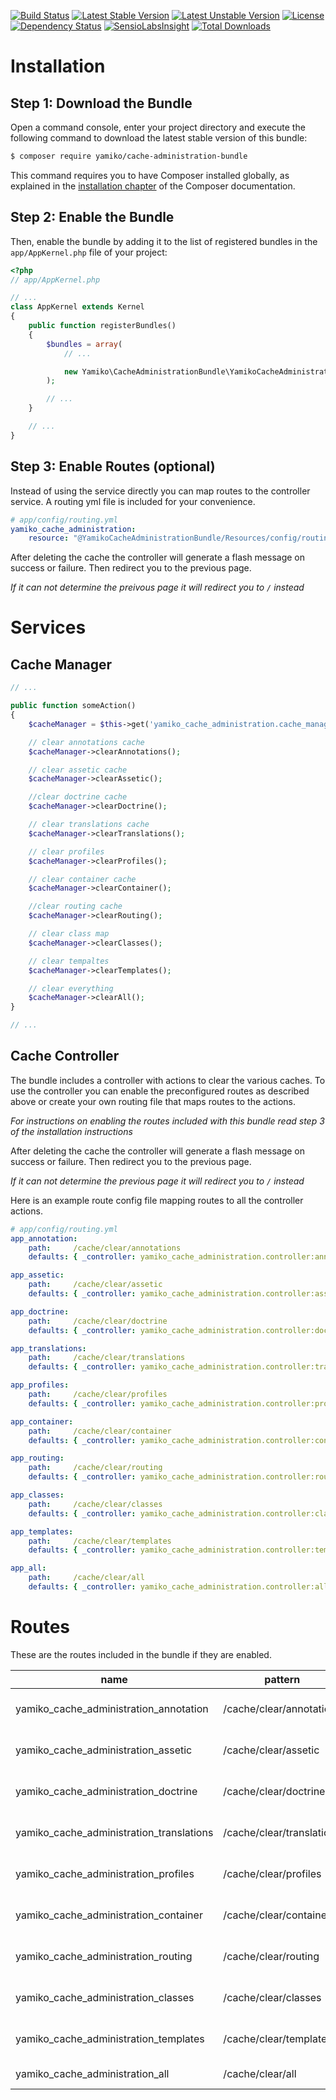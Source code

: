 [![Build Status](https://travis-ci.org/yamiko-ninja/CacheAdministrationBundle.svg?branch=master)](https://travis-ci.org/yamiko-ninja/CacheAdministrationBundle)
[![Latest Stable Version](https://poser.pugx.org/yamiko/cache-administration-bundle/v/stable)](https://packagist.org/packages/yamiko/cache-administration-bundle)
[![Latest Unstable Version](https://poser.pugx.org/yamiko/cache-administration-bundle/v/unstable)](https://packagist.org/packages/yamiko/cache-administration-bundle) [![License](https://poser.pugx.org/yamiko/cache-administration-bundle/license)](https://packagist.org/packages/yamiko/cache-administration-bundle)
[![Dependency Status](https://www.versioneye.com/php/yamiko:cache-administration-bundle/dev-master/badge.svg)](https://www.versioneye.com/php/yamiko:cache-administration-bundle/dev-master)
[![SensioLabsInsight](https://insight.sensiolabs.com/projects/a550adbb-4903-465a-adb4-8ced77dc49a5/mini.png)](https://insight.sensiolabs.com/projects/a550adbb-4903-465a-adb4-8ced77dc49a5)
[![Total Downloads](https://poser.pugx.org/yamiko/cache-administration-bundle/downloads)](https://packagist.org/packages/yamiko/cache-administration-bundle)

Installation
============

Step 1: Download the Bundle
---------------------------

Open a command console, enter your project directory and execute the
following command to download the latest stable version of this bundle:

```bash
$ composer require yamiko/cache-administration-bundle
```

This command requires you to have Composer installed globally, as explained
in the [installation chapter](https://getcomposer.org/doc/00-intro.md)
of the Composer documentation.

Step 2: Enable the Bundle
-------------------------

Then, enable the bundle by adding it to the list of registered bundles
in the `app/AppKernel.php` file of your project:

```php
<?php
// app/AppKernel.php

// ...
class AppKernel extends Kernel
{
    public function registerBundles()
    {
        $bundles = array(
            // ...

            new Yamiko\CacheAdministrationBundle\YamikoCacheAdministrationBundle(),
        );

        // ...
    }

    // ...
}
```

Step 3: Enable Routes (optional)
------------------------------------

Instead of using the service directly you can map routes to the controller service.
A routing yml file is included for your convenience.

```yml
# app/config/routing.yml
yamiko_cache_administration:
    resource: "@YamikoCacheAdministrationBundle/Resources/config/routing.yml"
```

After deleting the cache the controller will generate a flash message on success or failure.
Then redirect you to the previous page.

*If it can not determine the preivous page it will redirect you to `/` instead*

Services
========

Cache Manager
-------------

```php
// ...

public function someAction()
{
    $cacheManager = $this->get('yamiko_cache_administration.cache_manager');

    // clear annotations cache
    $cacheManager->clearAnnotations();

    // clear assetic cache
    $cacheManager->clearAssetic();

    //clear doctrine cache
    $cacheManager->clearDoctrine();

    // clear translations cache
    $cacheManager->clearTranslations();

    // clear profiles
    $cacheManager->clearProfiles();

    // clear container cache
    $cacheManager->clearContainer();

    //clear routing cache
    $cacheManager->clearRouting();

    // clear class map
    $cacheManager->clearClasses();

    // clear tempaltes
    $cacheManager->clearTemplates();

    // clear everything
    $cacheManager->clearAll();
}

// ...
```

Cache Controller
----------------

The bundle includes a controller with actions to clear the various caches.
To use the controller you can enable the preconfigured routes as described
above or create your own routing file that maps routes to the actions.

*For instructions on enabling the routes included with this bundle read step 3 of the installation instructions*

After deleting the cache the controller will generate a flash message on success or failure.
Then redirect you to the previous page.

*If it can not determine the previous page it will redirect you to `/` instead*

Here is an example route config file mapping routes to all the controller actions.

```yml
# app/config/routing.yml
app_annotation:
    path:     /cache/clear/annotations
    defaults: { _controller: yamiko_cache_administration.controller:annotationsAction }

app_assetic:
    path:     /cache/clear/assetic
    defaults: { _controller: yamiko_cache_administration.controller:asseticAction }

app_doctrine:
    path:     /cache/clear/doctrine
    defaults: { _controller: yamiko_cache_administration.controller:doctrineAction }

app_translations:
    path:     /cache/clear/translations
    defaults: { _controller: yamiko_cache_administration.controller:translationsAction }

app_profiles:
    path:     /cache/clear/profiles
    defaults: { _controller: yamiko_cache_administration.controller:profilesAction }

app_container:
    path:     /cache/clear/container
    defaults: { _controller: yamiko_cache_administration.controller:containerAction }

app_routing:
    path:     /cache/clear/routing
    defaults: { _controller: yamiko_cache_administration.controller:routingAction }

app_classes:
    path:     /cache/clear/classes
    defaults: { _controller: yamiko_cache_administration.controller:classesAction }

app_templates:
    path:     /cache/clear/templates
    defaults: { _controller: yamiko_cache_administration.controller:templatesAction }

app_all:
    path:     /cache/clear/all
    defaults: { _controller: yamiko_cache_administration.controller:allAction }
```

Routes
======

These are the routes included in the bundle if they are enabled.

| name                                      | pattern | description |
| ----------------------------------------- | ------- | ----------- |
yamiko_cache_administration_annotation      | /cache/clear/annotations  | clears annotations cache  |
yamiko_cache_administration_assetic         | /cache/clear/assetic      | clears assetic cache      |
yamiko_cache_administration_doctrine        | /cache/clear/doctrine     | clears doctrine cache     |
yamiko_cache_administration_translations    | /cache/clear/translations | clears translations cache |
yamiko_cache_administration_profiles        | /cache/clear/profiles     | clears profiles cache     |
yamiko_cache_administration_container       | /cache/clear/container    | clears container cache    |
yamiko_cache_administration_routing         | /cache/clear/routing      | clears routing cache      |
yamiko_cache_administration_classes         | /cache/clear/classes      | clears classes cache      |
yamiko_cache_administration_templates       | /cache/clear/templates    | clears templates cache    |
yamiko_cache_administration_all             | /cache/clear/all          | clears all caches         |
